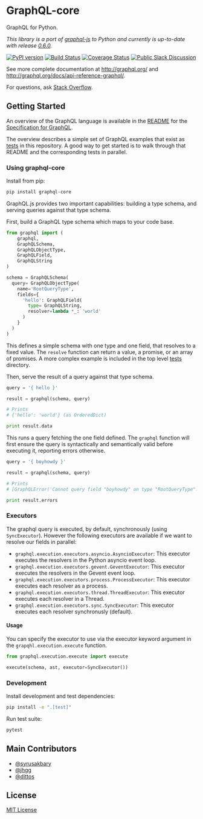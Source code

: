 # GraphQL-core

GraphQL for Python.

*This library is a port of [graphql-js](https://github.com/graphql/graphql-js) to Python and currently is up-to-date with release [0.6.0](https://github.com/graphql/graphql-js/releases/tag/v0.6.0).*


[![PyPI version](https://badge.fury.io/py/graphql-core.svg)](https://badge.fury.io/py/graphql-core)
[![Build Status](https://travis-ci.org/graphql-python/graphql-core.svg?branch=master)](https://travis-ci.org/graphql-python/graphql-core)
[![Coverage Status](https://coveralls.io/repos/graphql-python/graphql-core/badge.svg?branch=master&service=github)](https://coveralls.io/github/graphql-python/graphql-core?branch=master)
[![Public Slack Discussion](https://graphql-slack.herokuapp.com/badge.svg)](https://graphql-slack.herokuapp.com/)

See more complete documentation at http://graphql.org/ and
http://graphql.org/docs/api-reference-graphql/.

For questions, ask [Stack Overflow](http://stackoverflow.com/questions/tagged/graphql).

## Getting Started

An overview of the GraphQL language is available in the
[README](https://github.com/facebook/graphql/blob/master/README.md) for the
[Specification for GraphQL](https://github.com/facebook/graphql).

The overview describes a simple set of GraphQL examples that exist as [tests](https://github.com/graphql-python/graphql-core/tree/master/tests/)
in this repository. A good way to get started is to walk through that README and the corresponding tests
in parallel.

### Using graphql-core

Install from pip:

```sh
pip install graphql-core
```

GraphQL.js provides two important capabilities: building a type schema, and
serving queries against that type schema.

First, build a GraphQL type schema which maps to your code base.

```python
from graphql import (
    graphql,
    GraphQLSchema,
    GraphQLObjectType,
    GraphQLField,
    GraphQLString
)

schema = GraphQLSchema(
  query= GraphQLObjectType(
    name='RootQueryType',
    fields={
      'hello': GraphQLField(
        type= GraphQLString,
        resolver=lambda *_: 'world'
      )
    }
  )
)
```

This defines a simple schema with one type and one field, that resolves
to a fixed value. The `resolve` function can return a value, a promise,
or an array of promises. A more complex example is included in the top
level [tests](https://github.com/graphql-python/graphql-core/tree/master/tests/) directory.

Then, serve the result of a query against that type schema.

```python
query = '{ hello }'

result = graphql(schema, query)

# Prints
# {'hello': 'world'} (as OrderedDict)

print result.data
```

This runs a query fetching the one field defined. The `graphql` function will
first ensure the query is syntactically and semantically valid before executing
it, reporting errors otherwise.

```python
query = '{ boyhowdy }'

result = graphql(schema, query)

# Prints
# [GraphQLError('Cannot query field "boyhowdy" on type "RootQueryType".',)]

print result.errors
```

### Executors

The graphql query is executed, by default, synchronously (using `SyncExecutor`).
However the following executors are available if we want to resolve our fields in parallel:

* `graphql.execution.executors.asyncio.AsyncioExecutor`: This executor executes the resolvers in the Python asyncio event loop.
* `graphql.execution.executors.gevent.GeventExecutor`: This executor executes the resolvers in the Gevent event loop.
* `graphql.execution.executors.process.ProcessExecutor`: This executor executes each resolver as a process.
* `graphql.execution.executors.thread.ThreadExecutor`: This executor executes each resolver in a Thread.
* `graphql.execution.executors.sync.SyncExecutor`: This executor executes each resolver synchronusly (default).

#### Usage

You can specify the executor to use via the executor keyword argument in the `grapqhl.execution.execute` function.

```python
from graphql.execution.execute import execute

execute(schema, ast, executor=SyncExecutor())
```

### Development

Install development and test dependencies:

```sh
pip install -e ".[test]"
```

Run test suite:

```sh
pytest
```

## Main Contributors

 * [@syrusakbary](https://github.com/syrusakbary/)
 * [@jhgg](https://github.com/jhgg/)
 * [@dittos](https://github.com/dittos/)

## License

[MIT License](https://github.com/graphql-python/graphql-core/blob/master/LICENSE)
